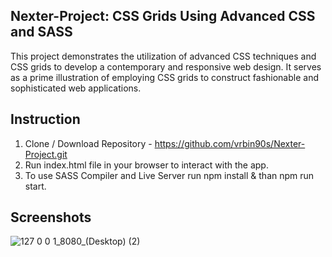 ## Nexter-Project: CSS Grids Using Advanced CSS and SASS

This project demonstrates the utilization of advanced CSS techniques and CSS grids to develop a contemporary and responsive web design. It serves as a prime illustration of employing CSS grids to construct fashionable and sophisticated web applications.

## Instruction

1. Clone / Download Repository - https://github.com/vrbin90s/Nexter-Project.git
2. Run index.html file in your browser to interact with the app.
3. To use SASS Compiler and Live Server run npm install & than npm run start.

## Screenshots

![127 0 0 1_8080_(Desktop) (2)](https://user-images.githubusercontent.com/72602872/232721916-c3225103-2816-41df-866c-51bae14db136.png)


